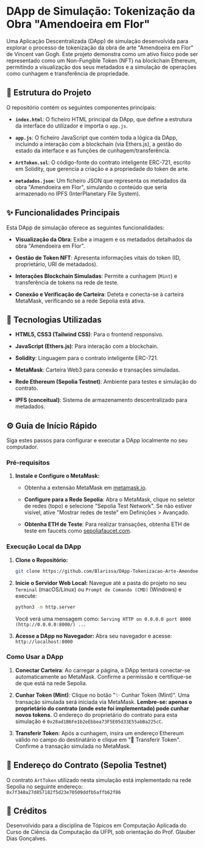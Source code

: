 # DApp de Simulação: Tokenização da Obra "Amendoeira em Flor"

Uma Aplicação Descentralizada (DApp) de simulação desenvolvida para explorar o processo de tokenização da obra de arte "Amendoeira em Flor" de Vincent van Gogh. Este projeto demonstra como um ativo físico pode ser representado como um Non-Fungible Token (NFT) na blockchain Ethereum, permitindo a visualização dos seus metadados e a simulação de operações como cunhagem e transferência de propriedade.

## 📁 Estrutura do Projeto

O repositório contém os seguintes componentes principais:

* **`index.html`**: O ficheiro HTML principal da DApp, que define a estrutura da interface do utilizador e importa o `app.js`.

* **`app.js`**: O ficheiro JavaScript que contém toda a lógica da DApp, incluindo a interação com a blockchain (via Ethers.js), a gestão do estado da interface e as funções de cunhagem/transferência.

* **`ArtToken.sol`**: O código-fonte do contrato inteligente ERC-721, escrito em Solidity, que gerencia a criação e a propriedade do token de arte.

* **`metadados.json`**: Um ficheiro JSON que representa os metadados da obra "Amendoeira em Flor", simulando o conteúdo que seria armazenado no IPFS (InterPlanetary File System).

## ✨ Funcionalidades Principais

Esta DApp de simulação oferece as seguintes funcionalidades:

* **Visualização da Obra**: Exibe a imagem e os metadados detalhados da obra "Amendoeira em Flor".

* **Gestão de Token NFT**: Apresenta informações vitais do token (ID, proprietário, URI de metadados).

* **Interações Blockchain Simuladas**: Permite a cunhagem (`Mint`) e transferência de tokens na rede de teste.

* **Conexão e Verificação de Carteira**: Deteta e conecta-se à carteira MetaMask, verificando se a rede Sepolia está ativa.

## 🚀 Tecnologias Utilizadas

* **HTML5, CSS3 (Tailwind CSS)**: Para o frontend responsivo.

* **JavaScript (Ethers.js)**: Para interação com a blockchain.

* **Solidity**: Linguagem para o contrato inteligente ERC-721.

* **MetaMask**: Carteira Web3 para conexão e transações simuladas.

* **Rede Ethereum (Sepolia Testnet)**: Ambiente para testes e simulação do contrato.

* **IPFS (conceitual)**: Sistema de armazenamento descentralizado para metadados.

## ⚙️ Guia de Início Rápido

Siga estes passos para configurar e executar a DApp localmente no seu computador.

### Pré-requisitos

1.  **Instale e Configure o MetaMask:**

    * Obtenha a extensão MetaMask em [metamask.io](https://metamask.io/).

    * **Configure para a Rede Sepolia**: Abra o MetaMask, clique no seletor de redes (topo) e selecione "Sepolia Test Network". Se não estiver visível, ative "Mostrar redes de teste" em Definições > Avançado.

    * **Obtenha ETH de Teste**: Para realizar transações, obtenha ETH de teste em faucets como [sepoliafaucet.com](https://sepoliafaucet.com/).

### Execução Local da DApp

1.  **Clone o Repositório:**

    ```bash
    git clone https://github.com/Blarissa/DApp-Tokenizacao-Arte-AmendoeiraEmFlor
    ```

2.  **Inicie o Servidor Web Local:**
    Navegue até a pasta do projeto no seu `Terminal` (macOS/Linux) ou `Prompt de Comando (CMD)` (Windows) e execute:

    ```bash
    python3 -m http.server
    ```

    Você verá uma mensagem como: `Serving HTTP on 0.0.0.0 port 8000 (http://0.0.0.0:8000/) ...`

3.  **Acesse a DApp no Navegador:**
    Abra seu navegador e acesse: `http://localhost:8000`

### Como Usar a DApp

1.  **Conectar Carteira**: Ao carregar a página, a DApp tentará conectar-se automaticamente ao MetaMask. Confirme a permissão e certifique-se de que está na rede Sepolia.

2.  **Cunhar Token (Mint)**: Clique no botão "✨ Cunhar Token (Mint)". Uma transação simulada será iniciada via MetaMask. **Lembre-se: apenas o proprietário do contrato (onde este foi implementado) pode cunhar novos tokens.** O endereço do proprietário do contrato para esta simulação é `0x28ad1B6Fe1b2eEbbea73F5E05d33E55abBa225cC`.

3.  **Transferir Token**: Após a cunhagem, insira um endereço Ethereum válido no campo do destinatário e clique em "🔄 Transferir Token". Confirme a transação simulada no MetaMask.

## 🔗 Endereço do Contrato (Sepolia Testnet)

O contrato `ArtToken` utilizado nesta simulação está implementado na rede Sepolia no seguinte endereço:
`0x7f348a27d857182f5d23e70509ddfb5affb62f86`

## 🤝 Créditos

Desenvolvido para a disciplina de Tópicos em Computação Aplicada do Curso de Ciência da Computação da UFPI, sob orientação do Prof. Glauber Dias Gonçalves.

